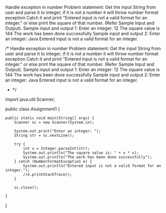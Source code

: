 Handle exception in number Problem statement: Get the input String from user and parse it to integer, if it is not a number it will throw number format exception Catch it and print "Entered input is not a valid format for an integer." or else print the square of that number. (Refer Sample Input and Output). Sample input and output 1: Enter an integer: 12 The square value is 144 The work has been done successfully Sample input and output 2: Enter an integer: Java Entered input is not a valid format for an integer.

/*
Handle exception in number
Problem statement: 
Get the input String from user and parse it to integer, if it is not a number it will throw 
number format exception Catch it and print "Entered input is not a valid format for an integer."
or else print the square of that number. (Refer Sample Input and Output). 
Sample input and output 1: 
Enter an integer: 12
The square value is 144
The work has been done successfully
Sample input and output 2:
Enter an integer: Java
Entered input is not a valid format for an integer.
 * */


import java.util.Scanner;

public class Assignment1 {

	public static void main(String[] args) {
		Scanner sc = new Scanner(System.in);
		
		System.out.print("Enter an integer: ");
		String str = sc.nextLine();
		
		try {
			int x = Integer.parseInt(str);
			System.out.println("The square value is: " + x * x);
			System.out.println("The work has been done successfully");
		} catch (NumberFormatException e) {
			System.out.println("Entered input is not a valid format for an integer.");
			//e.printStackTrace();
		}
		
		sc.close();

	}

}